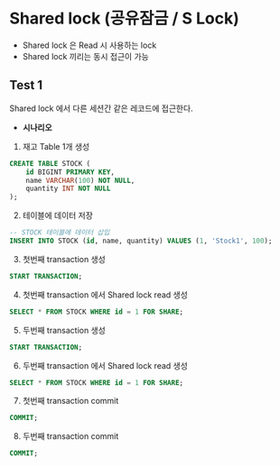 # Shared lock (공유잠금 / S Lock)

- Shared lock 은 Read 시 사용하는 lock
- Shared lock 끼리는 동시 접근이 가능

## Test 1
Shared lock 에서 다른 세션간 같은 레코드에 접근한다.

- **시나리오**
1. 재고 Table 1개 생성
```sql
CREATE TABLE STOCK (
    id BIGINT PRIMARY KEY,
    name VARCHAR(100) NOT NULL,
    quantity INT NOT NULL
);
```

2. 테이블에 데이터 저장
```sql
-- STOCK 테이블에 데이터 삽입
INSERT INTO STOCK (id, name, quantity) VALUES (1, 'Stock1', 100);
```

3. 첫번째 transaction 생성
```sql
START TRANSACTION;
```

4. 첫번째 transaction 에서 Shared lock read 생성
```sql
SELECT * FROM STOCK WHERE id = 1 FOR SHARE;
```

5. 두번째 transaction 생성
```sql
START TRANSACTION;
```

6. 두번째 transaction 에서 Shared lock read 생성
```sql
SELECT * FROM STOCK WHERE id = 1 FOR SHARE;
```

7. 첫번째 transaction commit
```sql
COMMIT;
```

8. 두번째 transaction commit
```sql
COMMIT;
```
